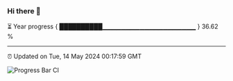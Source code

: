 ### Hi there 👋

⏳ Year progress { ██████████▁▁▁▁▁▁▁▁▁▁▁▁▁▁▁▁▁▁▁▁ } 36.62 %

---

⏰ Updated on Tue, 14 May 2024 00:17:59 GMT

![Progress Bar CI](https://github.com/liununu/liununu/workflows/Progress%20Bar%20CI/badge.svg)
